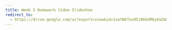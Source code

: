 ```yaml
---
title: Week 5 Homework Video Slideshow
redirect_to:
  - https://drive.google.com/uc?export=view&id=1zwYWEfou95J06kUM6y8aZdq6lmUWdt_e
---
```

